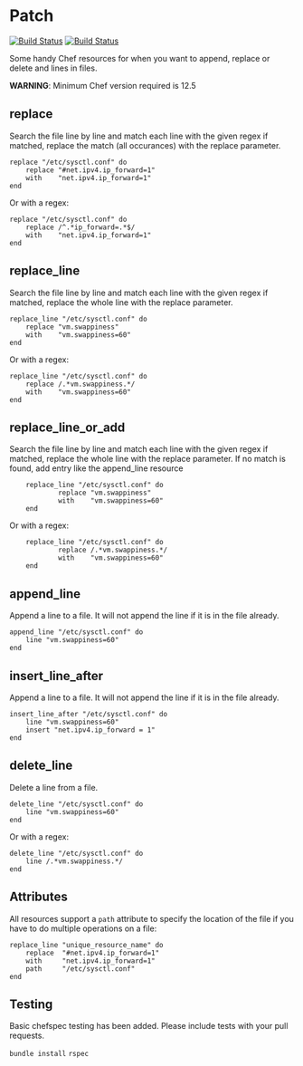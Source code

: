 Patch
=====

[![Build Status](https://img.shields.io/cookbook/v/patch.svg)](https://supermarket.chef.io/cookbooks/patch) [![Build Status](https://travis-ci.org/jenssegers/chef-patch.svg?branch=master)](https://travis-ci.org/jenssegers/chef-patch)

Some handy Chef resources for when you want to append, replace or delete and lines in files.

**WARNING**: Minimum Chef version required is 12.5

replace
-------

Search the file line by line and match each line with the given regex if matched, replace the match (all occurances) with the replace parameter.

	replace "/etc/sysctl.conf" do
		replace "#net.ipv4.ip_forward=1"
		with    "net.ipv4.ip_forward=1"
	end

Or with a regex:

	replace "/etc/sysctl.conf" do
		replace /^.*ip_forward=.*$/
		with    "net.ipv4.ip_forward=1"
	end

replace_line
------------

Search the file line by line and match each line with the given regex if matched, replace the whole line with the replace parameter.

	replace_line "/etc/sysctl.conf" do
		replace "vm.swappiness"
		with    "vm.swappiness=60"
	end

Or with a regex:

	replace_line "/etc/sysctl.conf" do
		replace /.*vm.swappiness.*/
		with    "vm.swappiness=60"
	end


replace_line_or_add
------------

Search the file line by line and match each line with the given regex if matched, replace the whole line with the replace parameter.
If no match is found, add entry like the append_line resource

        replace_line "/etc/sysctl.conf" do
                replace "vm.swappiness"
                with    "vm.swappiness=60"
        end

Or with a regex:

        replace_line "/etc/sysctl.conf" do
                replace /.*vm.swappiness.*/
                with    "vm.swappiness=60"
        end


append_line
-----------

Append a line to a file. It will not append the line if it is in the file already.

	append_line "/etc/sysctl.conf" do
		line "vm.swappiness=60"
	end

insert_line_after
-----------

Append a line to a file. It will not append the line if it is in the file already.

	insert_line_after "/etc/sysctl.conf" do
		line "vm.swappiness=60"
		insert "net.ipv4.ip_forward = 1"
	end

delete_line
-----------

Delete a line from a file.

	delete_line "/etc/sysctl.conf" do
		line "vm.swappiness=60"
	end

Or with a regex:

	delete_line "/etc/sysctl.conf" do
		line /.*vm.swappiness.*/
	end

Attributes
----------

All resources support a `path` attribute to specify the location of the file if you have to do multiple operations on a file:

	replace_line "unique_resource_name" do
		replace  "#net.ipv4.ip_forward=1"
		with     "net.ipv4.ip_forward=1"
		path     "/etc/sysctl.conf"
	end

Testing
-------

Basic chefspec testing has been added.  Please include tests with your pull requests.

`bundle install`
`rspec`
